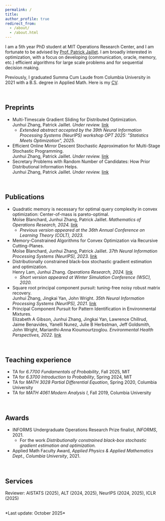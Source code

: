 ```yaml
---
permalink: /
title: 
author_profile: true
redirect_from: 
  - /about/
  - /about.html
---
```


I am a 5th year PhD student at MIT Operations Research Center, and I am fortunate to be advised by [Prof. Patrick Jaillet](https://web.mit.edu/jaillet/www/). I am broadly interested in optimization, with a focus on developing (communication, oracle, memory, etc.) efficient algorithms for large scale problems and for sequential decision making. 

Previously, I graduated Summa Cum Laude from Columbia University in 2021 with a B.S. degree in Applied Math. Here is my [CV](https://junhuiz0.github.io/files/JunhuiZhang_cv.pdf). 

<br>

## Preprints
- Multi-Timescale Gradient Sliding for Distributed Optimization.  
Junhui Zhang, Patrick Jaillet. *Under review.* [link](https://arxiv.org/abs/2506.15387)
  - *Extended abstract accepted by the 39th Neural Information Processing Systems (NeurIPS) workshop OPT 2025: ”Statistics Meets Optimization”, 2025.*
- Efficient Online Mirror Descent Stochastic Approximation for Multi-Stage Stochastic Programming.  
Junhui Zhang, Patrick Jaillet. *Under review.* [link](https://arxiv.org/abs/2506.15392)
- Secretary Problems with Random Number of Candidates: How Prior Distributional Information Helps.    
Junhui Zhang, Patrick Jaillet. *Under review.* [link](https://arxiv.org/abs/2310.07884)

<br>

## Publications 
- Quadratic memory is necessary for optimal query complexity in convex optimization: Center-of-mass is pareto-optimal.  
Moïse Blanchard, Junhui Zhang, Patrick Jaillet. *Mathematics of Operations Research, 2024.* [link](https://pubsonline.informs.org/doi/full/10.1287/moor.2023.0208)
  - *Previous version appeared at the 36th Annual Conference on Learning Theory (COLT), 2023.*
- Memory-Constrained Algorithms for Convex Optimization via Recursive Cutting-Planes.  
Moïse Blanchard, Junhui Zhang, Patrick Jaillet. *37th Neural Information Processing Systems (NeurIPS), 2023.* [link](https://dl.acm.org/doi/10.5555/3666122.3666392)  
- Distributionally constrained black-box stochastic gradient estimation and optimization.  
Henry Lam, Junhui Zhang. *Operations Research, 2024.* [link](https://pubsonline.informs.org/doi/10.1287/opre.2021.0307)
  - *Short version appeared at Winter Simulation Conference (WSC), 2020.*
- Square root principal component pursuit: tuning-free noisy robust matrix recovery.  
Junhui Zhang, Jingkai Yan, John Wright. *35th Neural Information Processing Systems (NeurIPS), 2021.* [link](https://proceedings.neurips.cc/paper/2021/hash/f65854da4622c1f1ad4ffeb361d7703c-Abstract.html)
- Principal Component Pursuit for Pattern Identification in Environmental Mixtures.  
Elizabeth A Gibson, Junhui Zhang, Jingkai Yan, Lawrence Chillrud, Jaime Benavides, Yanelli Nunez, Julie B Herbstman, Jeff Goldsmith, John Wright, Marianthi-Anna Kioumourtzoglou. *Environmental Health Perspectives, 2022.* [link](https://ehp.niehs.nih.gov/doi/full/10.1289/EHP10479)



<br>

## Teaching experience
- TA for *6.7700 Fundamentals of Probability*, Fall 2025, MIT
- TA for *6.3700 Introduction to Probability*, Spring 2024, MIT 
- TA for *MATH 3028 Partial Differential Equation*, Spring 2020, Columbia University 
- TA for *MATH 4061 Modern Analysis I*, Fall 2019, Columbia University 

<br>

## Awards
- INFORMS Undergraduate Operations Research Prize finalist, *INFORMS*, 2021.  
  + For the work *Distributionally constrained black-box stochastic gradient estimation and optimization.*
- Applied Math Faculty Award, *Applied Physics & Applied Mathematics Dept., Columbia University*, 2021.

<br>

## Services
Reviewer: AISTATS (2025), ALT (2024, 2025), NeurIPS (2024, 2025), ICLR (2025)

<br>
*Last update: October 2025*